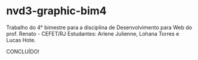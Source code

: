 # nvd3-graphic-bim4
Trabalho do 4° bimestre para a disciplina de Desenvolvimento para Web do prof. Renato - CEFET/RJ
Estudantes: Arlene Julienne, Lohana Torres e Lucas Hote.

CONCLUÍDO!